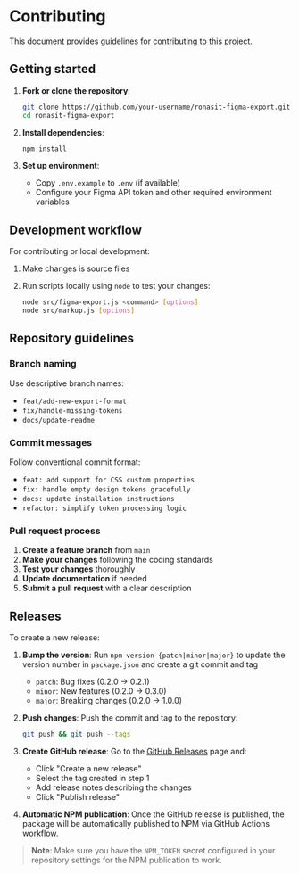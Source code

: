 # Contributing

This document provides guidelines for contributing to this project.

## Getting started

1. **Fork or clone the repository**:

   ```bash
   git clone https://github.com/your-username/ronasit-figma-export.git
   cd ronasit-figma-export
   ```

2. **Install dependencies**:

   ```bash
   npm install
   ```

3. **Set up environment**:
   - Copy `.env.example` to `.env` (if available)
   - Configure your Figma API token and other required environment variables

## Development workflow

For contributing or local development:

1. Make changes is source files
1. Run scripts locally using `node` to test your changes:

   ```bash
   node src/figma-export.js <command> [options]
   node src/markup.js [options]
   ```

## Repository guidelines

### Branch naming

Use descriptive branch names:

- `feat/add-new-export-format`
- `fix/handle-missing-tokens`
- `docs/update-readme`

### Commit messages

Follow conventional commit format:

- `feat: add support for CSS custom properties`
- `fix: handle empty design tokens gracefully`
- `docs: update installation instructions`
- `refactor: simplify token processing logic`

### Pull request process

1. **Create a feature branch** from `main`
2. **Make your changes** following the coding standards
3. **Test your changes** thoroughly
4. **Update documentation** if needed
5. **Submit a pull request** with a clear description

## Releases

To create a new release:

1. **Bump the version**: Run `npm version {patch|minor|major}` to update the version number in `package.json` and create a git commit and tag
   - `patch`: Bug fixes (0.2.0 → 0.2.1)
   - `minor`: New features (0.2.0 → 0.3.0)
   - `major`: Breaking changes (0.2.0 → 1.0.0)

2. **Push changes**: Push the commit and tag to the repository:

   ```bash
   git push && git push --tags
   ```

3. **Create GitHub release**: Go to the [GitHub Releases](../../../releases) page and:
   - Click "Create a new release"
   - Select the tag created in step 1
   - Add release notes describing the changes
   - Click "Publish release"

4. **Automatic NPM publication**: Once the GitHub release is published, the package will be automatically published to NPM via GitHub Actions workflow.

> **Note**: Make sure you have the `NPM_TOKEN` secret configured in your repository settings for the NPM publication to work.

